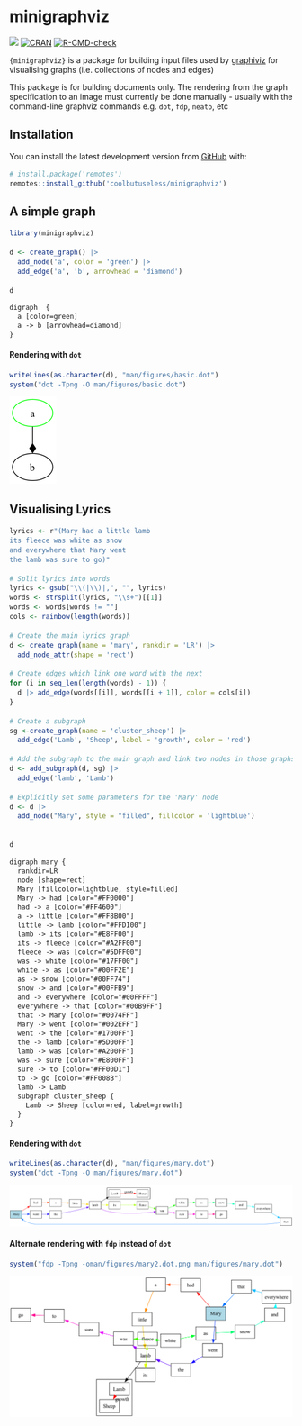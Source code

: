 
<!-- README.md is generated from README.Rmd. Please edit that file -->

# minigraphviz

<!-- badges: start -->

![](https://img.shields.io/badge/cool-useless-green.svg)
[![CRAN](https://www.r-pkg.org/badges/version/minigraphviz)](https://CRAN.R-project.org/package=minigraphviz)
[![R-CMD-check](https://github.com/coolbutuseless/minigraphviz-dev/actions/workflows/R-CMD-check.yaml/badge.svg)](https://github.com/coolbutuseless/minigraphviz-dev/actions/workflows/R-CMD-check.yaml)
<!-- badges: end -->

`{minigraphviz}` is a package for building input files used by
[graphiviz](https://graphviz.org) for visualising graphs
(i.e. collections of nodes and edges)

This package is for building documents only. The rendering from the
graph specification to an image must currently be done manually -
usually with the command-line graphviz commands e.g. `dot`, `fdp`,
`neato`, etc

## Installation

<!-- This package can be installed from CRAN -->

<!-- ``` r -->

<!-- install.packages('minigraphviz') -->

<!-- ``` -->

You can install the latest development version from
[GitHub](https://github.com/coolbutuseless/minigraphviz) with:

``` r
# install.package('remotes')
remotes::install_github('coolbutuseless/minigraphviz')
```

<!-- Pre-built source/binary versions can also be installed from -->

<!-- [R-universe](https://r-universe.dev) -->

<!-- ``` r -->

<!-- install.packages('minigraphviz', repos = c('https://coolbutuseless.r-universe.dev', 'https://cloud.r-project.org')) -->

<!-- ``` -->

## A simple graph

``` r
library(minigraphviz)

d <- create_graph() |>
  add_node('a', color = 'green') |>
  add_edge('a', 'b', arrowhead = 'diamond')

d
```

    digraph  {
      a [color=green]
      a -> b [arrowhead=diamond]
    }

#### Rendering with `dot`

``` r
writeLines(as.character(d), "man/figures/basic.dot")
system("dot -Tpng -O man/figures/basic.dot")
```

![](man/figures/basic.dot.png)

## Visualising Lyrics

``` r
lyrics <- r"(Mary had a little lamb
its fleece was white as snow
and everywhere that Mary went
the lamb was sure to go)"

# Split lyrics into words
lyrics <- gsub("\\(|\\)|,", "", lyrics)
words <- strsplit(lyrics, "\\s+")[[1]]
words <- words[words != ""]
cols <- rainbow(length(words))

# Create the main lyrics graph
d <- create_graph(name = 'mary', rankdir = 'LR') |>
  add_node_attr(shape = 'rect')

# Create edges which link one word with the next
for (i in seq_len(length(words) - 1)) {
  d |> add_edge(words[[i]], words[[i + 1]], color = cols[i])
}

# Create a subgraph
sg <-create_graph(name = 'cluster_sheep') |>
  add_edge('Lamb', 'Sheep', label = 'growth', color = 'red')

# Add the subgraph to the main graph and link two nodes in those graphs
d <- add_subgraph(d, sg) |> 
  add_edge('lamb', 'Lamb')

# Explicitly set some parameters for the 'Mary' node
d <- d |>
  add_node("Mary", style = "filled", fillcolor = 'lightblue')


d
```

    digraph mary {
      rankdir=LR
      node [shape=rect]
      Mary [fillcolor=lightblue, style=filled]
      Mary -> had [color="#FF0000"]
      had -> a [color="#FF4600"]
      a -> little [color="#FF8B00"]
      little -> lamb [color="#FFD100"]
      lamb -> its [color="#E8FF00"]
      its -> fleece [color="#A2FF00"]
      fleece -> was [color="#5DFF00"]
      was -> white [color="#17FF00"]
      white -> as [color="#00FF2E"]
      as -> snow [color="#00FF74"]
      snow -> and [color="#00FFB9"]
      and -> everywhere [color="#00FFFF"]
      everywhere -> that [color="#00B9FF"]
      that -> Mary [color="#0074FF"]
      Mary -> went [color="#002EFF"]
      went -> the [color="#1700FF"]
      the -> lamb [color="#5D00FF"]
      lamb -> was [color="#A200FF"]
      was -> sure [color="#E800FF"]
      sure -> to [color="#FF00D1"]
      to -> go [color="#FF008B"]
      lamb -> Lamb
      subgraph cluster_sheep {
        Lamb -> Sheep [color=red, label=growth]
      }
    }

#### Rendering with `dot`

``` r
writeLines(as.character(d), "man/figures/mary.dot")
system("dot -Tpng -O man/figures/mary.dot")
```

![](man/figures/mary.dot.png)

#### Alternate rendering with `fdp` instead of `dot`

``` r
system("fdp -Tpng -oman/figures/mary2.dot.png man/figures/mary.dot")
```

![](man/figures/mary2.dot.png)

